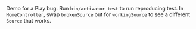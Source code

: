 Demo for a Play bug. Run `bin/activator test` to run reproducing test. In `HomeController`, swap `brokenSource` out for `workingSource` to see a different `Source` that works.
